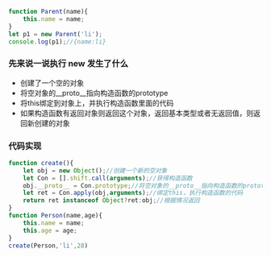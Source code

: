 

```js
function Parent(name){
    this.name = name;
}
let p1 = new Parent('li');
console.log(p1);//{name:li}
```
### 先来说一说执行 new 发生了什么

* 创建了一个空的对象
* 将空对象的__proto__指向构造函数的prototype
* 将this绑定到对象上，并执行构造函数里面的代码
* 如果构造函数有返回对象则返回这个对象，返回基本类型或者无返回值，则返回新创建的对象

### 代码实现

```js
function create(){
    let obj = new Object();//创建一个新的空对象
    let Con = [].shift.call(arguments);//获得构造函数
    obj.__proto__ = Con.prototype;//将空对象的__proto__指向构造函数的prototype
    let ret = Con.apply(obj,arguments);//绑定this，执行构造函数的代码
    return ret instanceof Object?ret:obj;//根据情况返回
}
function Person(name,age){
    this.name = name;
    this.age = age;
}
create(Person,'li',28)
```